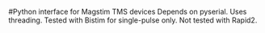 #Python interface for Magstim TMS devices
Depends on pyserial.
Uses threading.
Tested with Bistim for single-pulse only. Not tested with Rapid2.